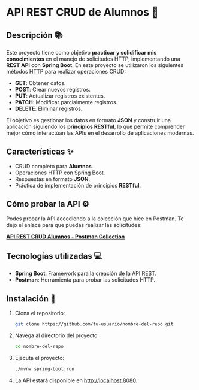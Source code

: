 # API REST CRUD de Alumnos 🚀

## Descripción 📚

Este proyecto tiene como objetivo **practicar y solidificar mis conocimientos** en el manejo de solicitudes HTTP, implementando una **REST API** con **Spring Boot**. En este proyecto se utilizaron los siguientes métodos HTTP para realizar operaciones CRUD:

- **GET**: Obtener datos.
- **POST**: Crear nuevos registros.
- **PUT**: Actualizar registros existentes.
- **PATCH**: Modificar parcialmente registros.
- **DELETE**: Eliminar registros.

El objetivo es gestionar los datos en formato **JSON** y construir una aplicación siguiendo los **principios RESTful**, lo que permite comprender mejor cómo interactúan las APIs en el desarrollo de aplicaciones modernas.

## Características ✨

- CRUD completo para **Alumnos**.
- Operaciones HTTP con Spring Boot.
- Respuestas en formato **JSON**.
- Práctica de implementación de principios **RESTful**.

## Cómo probar la API ⚙️

Podes probar la API accediendo a la colección que hice en Postman. Te dejo el enlace para que puedas realizar las solicitudes:

[**API REST CRUD Alumnos - Postman Collection**](https://www.postman.com/giancardone/apis-gianca/collection/fprii5q/api-cruid-alumnos?action=share&creator=40242380)

## Tecnologías utilizadas 💻

- **Spring Boot**: Framework para la creación de la API REST.
- **Postman**: Herramienta para probar las solicitudes HTTP.

## Instalación 🔧

1. Clona el repositorio:
    ```bash
    git clone https://github.com/tu-usuario/nombre-del-repo.git
    ```

2. Navega al directorio del proyecto:
    ```bash
    cd nombre-del-repo
    ```

3. Ejecuta el proyecto:
    ```bash
    ./mvnw spring-boot:run
    ```
4. La API estará disponible en [http://localhost:8080](http://localhost:8080).

